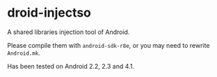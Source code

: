 droid-injectso
==============

A shared libraries injection tool of Android.

Please compile them with <code>android-sdk-r8e</code>, or you may need to rewrite <code>Android.mk</code>.

Has been tested on Android 2.2, 2.3 and 4.1.
